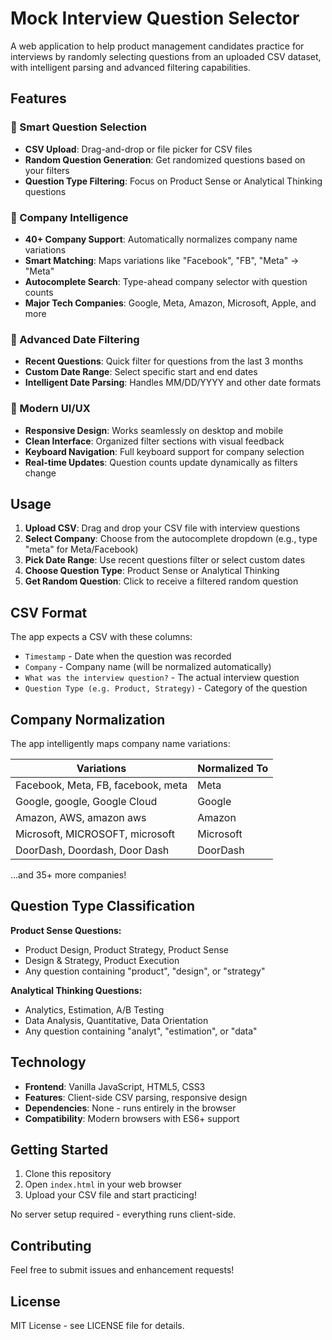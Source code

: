# Mock Interview Question Selector

A web application to help product management candidates practice for interviews by randomly selecting questions from an uploaded CSV dataset, with intelligent parsing and advanced filtering capabilities.

## Features

### 🎯 Smart Question Selection
- **CSV Upload**: Drag-and-drop or file picker for CSV files
- **Random Question Generation**: Get randomized questions based on your filters
- **Question Type Filtering**: Focus on Product Sense or Analytical Thinking questions

### 🏢 Company Intelligence
- **40+ Company Support**: Automatically normalizes company name variations
- **Smart Matching**: Maps variations like "Facebook", "FB", "Meta" → "Meta"
- **Autocomplete Search**: Type-ahead company selector with question counts
- **Major Tech Companies**: Google, Meta, Amazon, Microsoft, Apple, and more

### 📅 Advanced Date Filtering
- **Recent Questions**: Quick filter for questions from the last 3 months
- **Custom Date Range**: Select specific start and end dates
- **Intelligent Date Parsing**: Handles MM/DD/YYYY and other date formats

### 🎨 Modern UI/UX
- **Responsive Design**: Works seamlessly on desktop and mobile
- **Clean Interface**: Organized filter sections with visual feedback
- **Keyboard Navigation**: Full keyboard support for company selection
- **Real-time Updates**: Question counts update dynamically as filters change

## Usage

1. **Upload CSV**: Drag and drop your CSV file with interview questions
2. **Select Company**: Choose from the autocomplete dropdown (e.g., type "meta" for Meta/Facebook)
3. **Pick Date Range**: Use recent questions filter or select custom dates
4. **Choose Question Type**: Product Sense or Analytical Thinking
5. **Get Random Question**: Click to receive a filtered random question

## CSV Format

The app expects a CSV with these columns:
- `Timestamp` - Date when the question was recorded
- `Company` - Company name (will be normalized automatically)
- `What was the interview question?` - The actual interview question
- `Question Type (e.g. Product, Strategy)` - Category of the question

## Company Normalization

The app intelligently maps company name variations:

| Variations | Normalized To |
|------------|---------------|
| Facebook, Meta, FB, facebook, meta | Meta |
| Google, google, Google Cloud | Google |
| Amazon, AWS, amazon aws | Amazon |
| Microsoft, MICROSOFT, microsoft | Microsoft |
| DoorDash, Doordash, Door Dash | DoorDash |

...and 35+ more companies!

## Question Type Classification

**Product Sense Questions:**
- Product Design, Product Strategy, Product Sense
- Design & Strategy, Product Execution
- Any question containing "product", "design", or "strategy"

**Analytical Thinking Questions:**
- Analytics, Estimation, A/B Testing
- Data Analysis, Quantitative, Data Orientation
- Any question containing "analyt", "estimation", or "data"

## Technology

- **Frontend**: Vanilla JavaScript, HTML5, CSS3
- **Features**: Client-side CSV parsing, responsive design
- **Dependencies**: None - runs entirely in the browser
- **Compatibility**: Modern browsers with ES6+ support

## Getting Started

1. Clone this repository
2. Open `index.html` in your web browser
3. Upload your CSV file and start practicing!

No server setup required - everything runs client-side.

## Contributing

Feel free to submit issues and enhancement requests!

## License

MIT License - see LICENSE file for details.